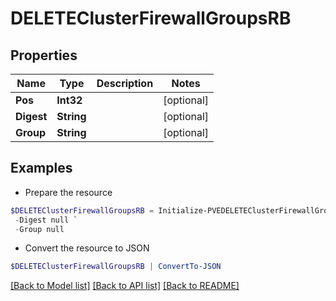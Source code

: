 # DELETEClusterFirewallGroupsRB
## Properties

Name | Type | Description | Notes
------------ | ------------- | ------------- | -------------
**Pos** | **Int32** |  | [optional] 
**Digest** | **String** |  | [optional] 
**Group** | **String** |  | [optional] 

## Examples

- Prepare the resource
```powershell
$DELETEClusterFirewallGroupsRB = Initialize-PVEDELETEClusterFirewallGroupsRB  -Pos null `
 -Digest null `
 -Group null
```

- Convert the resource to JSON
```powershell
$DELETEClusterFirewallGroupsRB | ConvertTo-JSON
```

[[Back to Model list]](../README.md#documentation-for-models) [[Back to API list]](../README.md#documentation-for-api-endpoints) [[Back to README]](../README.md)


